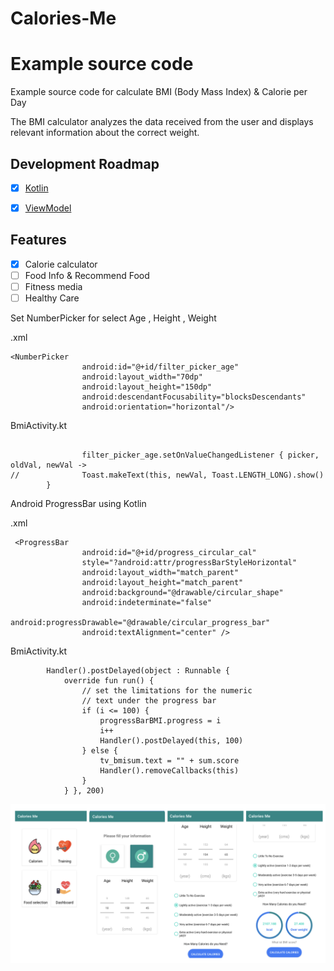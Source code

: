 # Calories-Me

# Example source code 
Example source code for calculate BMI (Body Mass Index) & Calorie per Day

The BMI calculator analyzes the data received from the user and displays relevant information about the correct weight.

## Development Roadmap

- [x] [Kotlin](https://kotlinlang.org/)
- [x] [ViewModel](https://developer.android.com/topic/libraries/architecture/viewmodel)


## Features 

- [x] Calorie calculator 
- [ ] Food Info & Recommend Food 
- [ ] Fitness media
- [ ] Healthy Care

Set NumberPicker for select Age , Height , Weight


.xml
```
<NumberPicker
                android:id="@+id/filter_picker_age"
                android:layout_width="70dp"
                android:layout_height="150dp"
                android:descendantFocusability="blocksDescendants"
                android:orientation="horizontal"/>

```

BmiActivity.kt
```

                filter_picker_age.setOnValueChangedListener { picker, oldVal, newVal ->
//              Toast.makeText(this, newVal, Toast.LENGTH_LONG).show()
        }

```

Android ProgressBar using Kotlin


.xml
```
 <ProgressBar
                android:id="@+id/progress_circular_cal"
                style="?android:attr/progressBarStyleHorizontal"
                android:layout_width="match_parent"
                android:layout_height="match_parent"
                android:background="@drawable/circular_shape"
                android:indeterminate="false"
                android:progressDrawable="@drawable/circular_progress_bar"
                android:textAlignment="center" />
```


BmiActivity.kt
```
        Handler().postDelayed(object : Runnable {
            override fun run() {
                // set the limitations for the numeric
                // text under the progress bar
                if (i <= 100) {
                    progressBarBMI.progress = i
                    i++
                    Handler().postDelayed(this, 100)
                } else {
                    tv_bmisum.text = "" + sum.score
                    Handler().removeCallbacks(this)
                }
            } }, 200)
```           

![ezcv logo](https://github.com/SiriZim37/Calorie-Me/blob/main/ImageCalorieMe/calorieImg.png)




